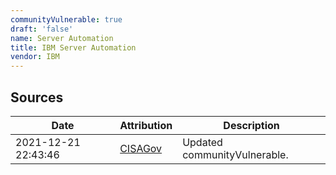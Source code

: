 ```yaml
---
communityVulnerable: true
draft: 'false'
name: Server Automation
title: IBM Server Automation
vendor: IBM
---
```





## Sources
| Date | Attribution | Description |
| --- | --- | --- |
| 2021-12-21 22:43:46 | [CISAGov](https://raw.githubusercontent.com/cisagov/log4j-affected-db/develop/README.md) | Updated communityVulnerable.  |
